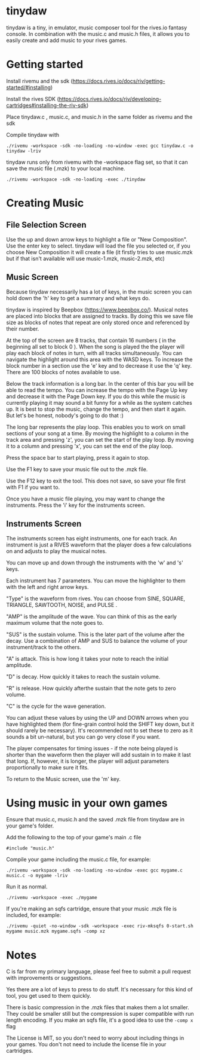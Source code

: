 # tinydaw
tinydaw is a tiny, in emulator, music composer tool for the rives.io fantasy console. In combination with the music.c and music.h files, it allows you to easily create and add music to your rives games.

# Getting started

Install rivemu and the sdk (https://docs.rives.io/docs/riv/getting-started/#installing)

Install the rives SDK (https://docs.rives.io/docs/riv/developing-cartridges#installing-the-riv-sdk)

Place tinydaw.c , music.c, and music.h in the same folder as rivemu and the sdk

Compile tinydaw with

`./rivemu -workspace -sdk -no-loading -no-window -exec gcc tinydaw.c -o tinydaw -lriv`

tinydaw runs only from rivemu with the -workspace flag set, so that it can save the music file (.mzk) to your local machine.

`./rivemu -workspace -sdk -no-loading -exec ./tinydaw`

# Creating Music

## File Selection Screen

Use the up and down arrow keys to highlight a file or "New Composition". Use the enter key to select. tinydaw will load the file you selected or, if you choose New Composition it will create a file (it firstly tries to use music.mzk but if that isn't available will use music-1.mzk, music-2.mzk, etc)

## Music Screen

Because tinydaw necessarily has a lot of keys, in the music screen you can hold down the 'h' key to get a summary and what keys do.

tinydaw is inspired by Beepbox (https://www.beepbox.co/). Musical notes are placed into blocks that are assigned to tracks. By doing this we save file size as blocks of notes that repeat are only stored once and referenced by their number.

At the top of the screen are 8 tracks, that contain 16 numbers ( in the beginning all set to block 0 ). When the song is played the the player will play each block of notes in turn, with all tracks simultaneously. You can navigate the highlight around this area with the WASD keys. To increase the block number in a section use the 'e' key and to decrease it use the 'q' key. There are 100 blocks of notes available to use.

Below the track information is a long bar. In the center of this bar you will be able to read the tempo. You can increase the tempo with the Page Up key and decrease it with the Page Down key. If you do this while the music is currently playing it may sound a bit funny for a while as the system catches up. It is best to stop the music, change the tempo, and then start it again. But let's be honest, nobody's going to do that :)

The long bar represents the play loop. This enables you to work on small sections of your song at a time. By moving the highlight to a column in the track area and pressing 'z', you can set the start of the play loop. By moving it to a column and pressing 'x', you can set the end of the play loop.

Press the space bar to start playing, press it again to stop.

Use the F1 key to save your music file out to the .mzk file.

Use the F12 key to exit the tool. This does not save, so save your file first with F1 if you want to.

Once you have a music file playing, you may want to change the instruments. Press the 'i' key for the instruments screen.

## Instruments Screen

The instruments screen has eight instruments, one for each track. An instrument is just a RIVES waveform that the player does a few calculations on and adjusts to play the musical notes.

You can move up and down through the instruments with the 'w' and 's' keys.

Each instrument has 7 parameters. You can move the highlighter to them with the left and right arrow keys.

"Type" is the waveform from rives. You can choose from SINE, SQUARE, TRIANGLE, SAWTOOTH, NOISE, and PULSE .

"AMP" is the amplitude of the wave. You can think of this as the early maximum volume that the note goes to.

"SUS" is the sustain volume. This is the later part of the volume after the decay. Use a combination of AMP and SUS to balance the volume of your instrument/track to the others.

"A" is attack. This is how long it takes your note to reach the initial amplitude.

"D" is decay. How quickly it takes to reach the sustain volume.

"R" is release. How quickly afterthe sustain that the note gets to zero volume.

"C" is the cycle for the wave generation.

You can adjust these values by using the UP and DOWN arrows when you have highlighted them (for fine-grain control hold the SHIFT key down, but it should rarely be necessary). It's recommended not to set these to zero as it sounds a bit un-natural, but you can go very close if you want.

The player compensates for timing issues - if the note being played is shorter than the waveform then the player will add sustain in to make it last that long. If, however, it is longer, the player will adjust parameters proportionally to make sure it fits.

To return to the Music screen, use the 'm' key.

# Using music in your own games

Ensure that music.c, music.h and the saved .mzk file from tinydaw are in your game's folder.

Add the following to the top of your game's main .c file

`#include "music.h"`

Compile your game including the music.c file, for example:

`./rivemu -workspace -sdk -no-loading -no-window -exec gcc mygame.c music.c -o mygame -lriv`

Run it as normal.

`./rivemu -workspace -exec ./mygame`

If you're making an sqfs cartridge, ensure that your music .mzk file is included, for example:

`./rivemu -quiet -no-window -sdk -workspace -exec riv-mksqfs 0-start.sh mygame music.mzk mygame.sqfs -comp xz`

# Notes

C is far from my primary language, please feel free to submit a pull request with improvements or suggestions.

Yes there are a lot of keys to press to do stuff. It's necessary for this kind of tool, you get used to them quickly.

There is basic compression in the .mzk files that makes them a lot smaller. They could be smaller still but the compression is super compatible with run length encoding. If you make an sqfs file, it's a good idea to use the `-comp x` flag

The License is MIT, so you don't need to worry about including things in your games. You don't not need to include the license file in your cartridges.
